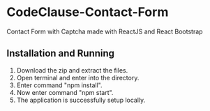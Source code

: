 # CodeClause-Contact-Form

Contact Form with Captcha made with ReactJS and React Bootstrap

## Installation and Running

1. Download the zip and extract the files.
2. Open terminal and enter into the directory.
3. Enter command "npm install".
4. Now enter command "npm start".
5. The application is successfully setup locally.
